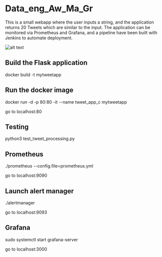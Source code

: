 # Data_eng_Aw_Ma_Gr

This is a small webapp where the user inputs a string, and the application returns 20 Tweets which are similar to the input. The application can be monitored via Prometheus and Grafana, and a pipeline have been built with Jenkins to automate deployment.

![alt text](https://i.ibb.co/CH65gVY/image-2020-12-16-114836.png)

## Build the Flask application
docker build -t mytweetapp 

## Run the docker image
docker run -d -p 80:80 -it --name tweet_app_c mytweetapp

go to localhost:80

## Testing
python3 test_tweet_processing.py

## Prometheus
./prometheus --config.file=prometheus.yml

go to localhost:9090

## Launch alert manager
./alertmanager

go to localhost:9093

## Grafana
sudo systemctl start grafana-server

go to localhost:3000

